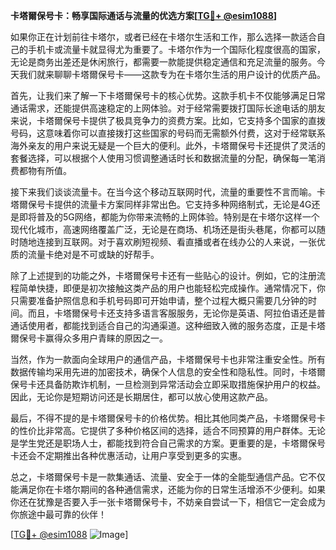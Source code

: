 **卡塔爾保号卡：畅享国际通话与流量的优选方案[[TG💪+ @esim1088](https://t.me/s/esim1088)]**

如果你正在计划前往卡塔尔，或者已经在卡塔尔生活和工作，那么选择一款适合自己的手机卡或流量卡就显得尤为重要了。卡塔尔作为一个国际化程度很高的国家，无论是商务出差还是休闲旅行，都需要一款能提供稳定通信和充足流量的服务。今天我们就来聊聊卡塔爾保号卡——这款专为在卡塔尔生活的用户设计的优质产品。

首先，让我们来了解一下卡塔爾保号卡的核心优势。这款手机卡不仅能够满足日常通话需求，还能提供高速稳定的上网体验。对于经常需要拨打国际长途电话的朋友来说，卡塔爾保号卡提供了极具竞争力的资费方案。比如，它支持多个国家的直拨号码，这意味着你可以直接拨打这些国家的号码而无需额外付费，这对于经常联系海外亲友的用户来说无疑是一个巨大的便利。此外，卡塔爾保号卡还提供了灵活的套餐选择，可以根据个人使用习惯调整通话时长和数据流量的分配，确保每一笔消费都物有所值。

接下来我们谈谈流量卡。在当今这个移动互联网时代，流量的重要性不言而喻。卡塔爾保号卡提供的流量卡方案同样非常出色。它支持多种网络制式，无论是4G还是即将普及的5G网络，都能为你带来流畅的上网体验。特别是在卡塔尔这样一个现代化城市，高速网络覆盖广泛，无论是在商场、机场还是街头巷尾，你都可以随时随地连接到互联网。对于喜欢刷短视频、看直播或者在线办公的人来说，一张优质的流量卡绝对是不可或缺的好帮手。

除了上述提到的功能之外，卡塔爾保号卡还有一些贴心的设计。例如，它的注册流程简单快捷，即便是初次接触这类产品的用户也能轻松完成操作。通常情况下，你只需要准备护照信息和手机号码即可开始申请，整个过程大概只需要几分钟的时间。而且，卡塔爾保号卡还支持多语言客服服务，无论你是英语、阿拉伯语还是普通话使用者，都能找到适合自己的沟通渠道。这种细致入微的服务态度，正是卡塔爾保号卡赢得众多用户青睐的原因之一。

当然，作为一款面向全球用户的通信产品，卡塔爾保号卡也非常注重安全性。所有数据传输均采用先进的加密技术，确保个人信息的安全性和隐私性。同时，卡塔爾保号卡还具备防欺诈机制，一旦检测到异常活动会立即采取措施保护用户的权益。因此，无论你是短期访问还是长期居住，都可以放心使用这款产品。

最后，不得不提的是卡塔爾保号卡的价格优势。相比其他同类产品，卡塔爾保号卡的性价比非常高。它提供了多种价格区间的选择，适合不同预算的用户群体。无论是学生党还是职场人士，都能找到符合自己需求的方案。更重要的是，卡塔爾保号卡还会不定期推出各种优惠活动，让用户享受到更多的实惠。

总之，卡塔爾保号卡是一款集通话、流量、安全于一体的全能型通信产品。它不仅能满足你在卡塔尔期间的各种通信需求，还能为你的日常生活增添不少便利。如果你还在犹豫是否要入手一张卡塔爾保号卡，不妨亲自尝试一下，相信它一定会成为你旅途中最可靠的伙伴！

[[TG💪+ @esim1088](https://t.me/s/esim1088) ![Image](https://i.postimg.cc/4NQfJmqS/Snipaste-2025-05-13-00-14-12.png)]